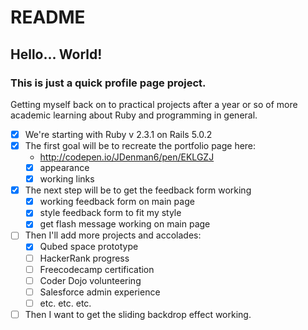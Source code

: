# README

## Hello... World!
### This is just a quick profile page project.

Getting myself back on to practical projects after a year or so of more
academic learning about Ruby and programming in general.

* [x] We're starting with Ruby v 2.3.1 on  Rails 5.0.2
* [x] The first goal will be to recreate the portfolio page here:
  - http://codepen.io/JDenman6/pen/EKLGZJ
  - [x] appearance
  - [x] working links
* [x] The next step will be to get the feedback form working
  - [x] working feedback form on main page
  - [x] style feedback form to fit my style
  - [x] get flash message working on main page
* [ ] Then I'll add more projects and accolades:
  - [x] Qubed space prototype
  - [ ] HackerRank progress
  - [ ] Freecodecamp certification
  - [ ] Coder Dojo volunteering
  - [ ] Salesforce admin experience
  - [ ] etc. etc. etc.
* [ ] Then I want to get the sliding backdrop effect working.
